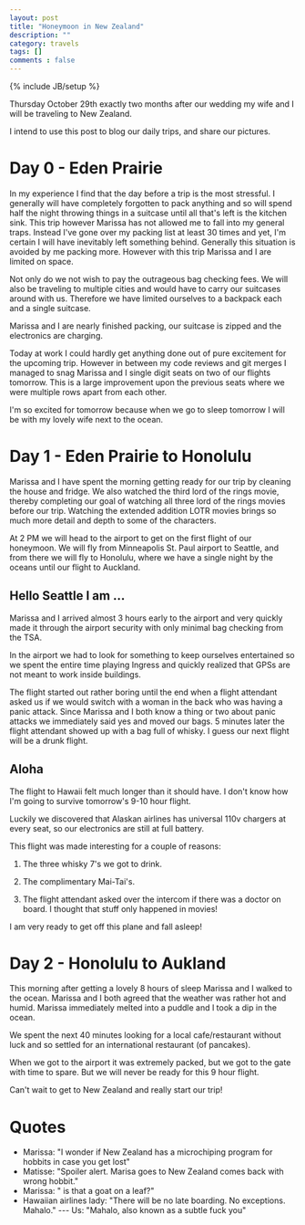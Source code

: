 ```yaml
---
layout: post
title: "Honeymoon in New Zealand"
description: ""
category: travels
tags: []
comments : false
---
```

{% include JB/setup %}


Thursday October 29th exactly two months after our wedding my wife and I will be traveling to New Zealand. 

I intend to use this post to blog our daily trips, and share our pictures. 

# Day 0 - Eden Prairie

In my experience I find that the day before a trip is the most stressful. I generally will have completely forgotten to pack anything and so will spend half the night throwing things in a suitcase until all that's left is the kitchen sink. This trip however Marissa has not allowed me to fall into my general traps. Instead I've gone over my packing list at least 30 times and yet, I'm certain I will have inevitably left something behind. Generally this situation is avoided by me packing more. However with this trip Marissa and I are limited on space.

Not only do we not wish to pay the outrageous bag checking fees. We will also be traveling to multiple cities and would have to carry our suitcases around with us. Therefore we have limited ourselves to a backpack each and a single suitcase.

Marissa and I are nearly finished packing, our suitcase is zipped and the electronics are charging.

Today at work I could hardly get anything done out of pure excitement for the upcoming trip. However in between my code reviews and git merges I managed to snag Marissa and I single digit seats on two of our flights tomorrow. This is a large improvement upon the previous seats where we were multiple rows apart from each other.

I'm so excited for tomorrow because when we go to sleep tomorrow I will be with my lovely wife next to the ocean. 

# Day 1 - Eden Prairie to Honolulu

Marissa and I have spent the morning getting ready for our trip by cleaning the house and fridge. We also watched the third lord of the rings movie, thereby completing our goal of watching all three lord of the rings movies before our trip. Watching the extended addition LOTR movies brings so much more detail and depth to some of the characters.

At 2 PM we will head to the airport to get on the first flight of our honeymoon. We will fly from Minneapolis St. Paul airport to Seattle, and from there we will fly to Honolulu, where we have a single night by the oceans until our flight to Auckland.

## Hello Seattle I am ...

Marissa and I arrived almost 3 hours early to the airport and very quickly made it through the airport security with only minimal bag checking from the TSA. 

In the airport we had to look for something to keep ourselves entertained so we spent the entire time playing Ingress and quickly realized that GPSs are not meant to work inside buildings.

The flight started out rather boring until the end when a flight attendant asked us if we would switch with a woman in the back who  was having a panic attack. Since Marissa and I both know a thing or two about panic attacks we immediately said yes and moved our bags. 5 minutes later the flight attendant showed up with a bag full of whisky. I guess our next flight will be a drunk flight.

## Aloha

The flight to Hawaii felt much longer than it should have. I don't know how I'm going to survive tomorrow's 9-10 hour flight. 

Luckily we discovered that Alaskan airlines has universal 110v chargers at every seat, so our electronics are still at full battery. 

This flight was made interesting for a couple of reasons:

1) The three whisky 7's we got to drink.

2) The complimentary Mai-Tai's.

3) The flight attendant asked over the intercom if there was a doctor on board. I thought that stuff only happened in movies!

I am very ready to get off this plane and fall asleep!

# Day 2 - Honolulu to Aukland

This morning after getting a lovely 8 hours of sleep Marissa and I walked to the ocean. Marissa and I both agreed that the weather was rather hot and humid. Marissa immediately melted into a puddle and I took a dip in the ocean.

We spent the next 40 minutes looking for a local cafe/restaurant without luck and so settled for an international restaurant (of pancakes). 

When we got to the airport it was extremely packed, but we got to the gate with time to spare. But we will never be ready for this 9 hour flight.

Can't wait to get to New Zealand and really start our trip!


# Quotes

* Marissa: "I wonder if New Zealand has a microchiping program for hobbits in case you get lost"
* Matisse: "Spoiler alert. Marisa goes to New Zealand comes back with wrong hobbit."
* Marissa: " is that a goat on a leaf?"
* Hawaiian airlines lady: "There will be no late boarding. No exceptions. Mahalo." --- Us: "Mahalo, also known as a subtle fuck you"
